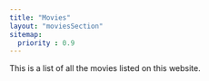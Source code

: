 ```yaml
---
title: "Movies"
layout: "moviesSection"
sitemap:
  priority : 0.9
---
```

This is a list of all the movies listed on this website.